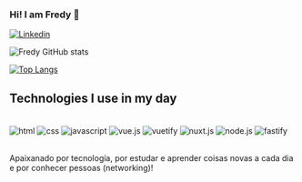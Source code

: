 ### Hi! I am Fredy 👋

[![Linkedin](https://img.shields.io/badge/LinkedIn-0077B5?style=for-the-badge&logo=linkedin&logoColor=white)](https://www.linkedin.com/in/fredysalazarsangucho/)

![Fredy GitHub stats](https://github-readme-stats.vercel.app/api?username=fredsalas87&show_icons=true&theme=dracula)

[![Top Langs](https://github-readme-stats.vercel.app/api/top-langs/?username=fredsalas87)](https://github.com/fredsalas87/github-readme-stats)

## Technologies I use in my day

<div style="display: inline_block"><br/>
  <img align="center" alt="html" src="https://img.shields.io/badge/HTML-239120?style=for-the-badge&logo=html5&logoColor=white">
  <img align="center" alt="css" src="https://img.shields.io/badge/CSS-239120?&style=for-the-badge&logo=css3&logoColor=white">
  <img align="center" alt="javascript" src="https://img.shields.io/badge/JavaScript-F7DF1E?style=for-the-badge&logo=javascript&logoColor=black">
  <img align="center" alt="vue.js" src="https://img.shields.io/badge/Vue.js-35495E?style=for-the-badge&logo=vue.js&logoColor=4FC08D">
  <img align="center" alt="vuetify" src="https://img.shields.io/badge/Vuetify-1867C0?style=for-the-badge&logo=vuetify&logoColor=white">
  <img align="center" alt="nuxt.js" src="https://img.shields.io/badge/nuxt.js-00C58E?style=for-the-badge&logo=nuxtdotjs&logoColor=white">
  <img align="center" alt="node.js" src="https://img.shields.io/badge/Node.js-43853D?style=for-the-badge&logo=node.js&logoColor=white">
  <img align="center" alt="fastify" src="https://img.shields.io/badge/fastify-202020?style=for-the-badge&logo=fastify&logoColor=white">
</div><br/>

Apaixanado por tecnología, por estudar e aprender coisas novas a cada dia e por conhecer pessoas (networking)!
